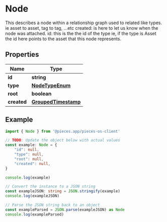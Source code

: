 
# Node

This describes a node within a relationship graph used to related like types. ie asset to asset, tag to tag, ...etc  created: is here to let us know when the node was attached.  id: this is the the id of the type ie, if the type is Asset the id here points to the asset that this node represents.

## Properties

Name | Type
------------ | -------------
**id** | **string**
**type** | [**NodeTypeEnum**](NodeTypeEnum)
**root** | **boolean**
**created** | [**GroupedTimestamp**](GroupedTimestamp)

## Example

```typescript
import { Node } from '@pieces.app/pieces-os-client'

// TODO: Update the object below with actual values
const example: Node = {
    "id": null,
    "type": null,
    "root": null,
    "created": null,
}

console.log(example)

// Convert the instance to a JSON string
const exampleJSON: string = JSON.stringify(example)
console.log(exampleJSON)

// Parse the JSON string back to an object
const exampleParsed = JSON.parse(exampleJSON) as Node
console.log(exampleParsed)
```


